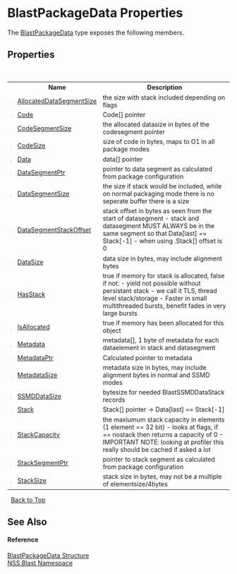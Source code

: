 # BlastPackageData Properties
 

The <a href="08d36c75-b5dc-8eaf-5936-daa952653fa2">BlastPackageData</a> type exposes the following members.


## Properties
&nbsp;<table><tr><th></th><th>Name</th><th>Description</th></tr><tr><td>![Public property](media/pubproperty.gif "Public property")</td><td><a href="d22d73ba-283f-94e4-1b3c-267424094bba">AllocatedDataSegmentSize</a></td><td>
the size with stack included depending on flags</td></tr><tr><td>![Public property](media/pubproperty.gif "Public property")</td><td><a href="6d98b5d5-0e9b-9edb-f424-945ee43a6362">Code</a></td><td>
Code[] pointer</td></tr><tr><td>![Public property](media/pubproperty.gif "Public property")</td><td><a href="fa4b521b-31b3-7742-0d8b-083ec7b57794">CodeSegmentSize</a></td><td>
the allocated datasize in bytes of the codesegment pointer</td></tr><tr><td>![Public property](media/pubproperty.gif "Public property")</td><td><a href="404a74c5-9c96-33ba-b1b6-119f99849ec3">CodeSize</a></td><td>
size of code in bytes, maps to O1 in all package modes</td></tr><tr><td>![Public property](media/pubproperty.gif "Public property")</td><td><a href="01a8ff87-7a6b-e188-39e5-03bcd34b3a1e">Data</a></td><td>
data[] pointer</td></tr><tr><td>![Public property](media/pubproperty.gif "Public property")</td><td><a href="c37955a3-34ad-eb4d-fd55-c3832fdeebe1">DataSegmentPtr</a></td><td>
pointer to data segment as calculated from package configuration</td></tr><tr><td>![Public property](media/pubproperty.gif "Public property")</td><td><a href="e4530571-d4e7-67d5-f068-4eae490ba5f5">DataSegmentSize</a></td><td>
the size if stack would be included, while on normal packaging mode there is no seperate buffer there is a size</td></tr><tr><td>![Public property](media/pubproperty.gif "Public property")</td><td><a href="565a6d8e-4db0-a65e-911c-23fc74f2e58d">DataSegmentStackOffset</a></td><td>
stack offset in bytes as seen from the start of datasegment - stack and datasegment MUST ALWAYS be in the same segment so that Data[last] == Stack[-1] - when using .Stack[] offset is 0</td></tr><tr><td>![Public property](media/pubproperty.gif "Public property")</td><td><a href="f9e80440-b6d6-b6e2-88ed-48ea6546f1d1">DataSize</a></td><td>
data size in bytes, may include alignment bytes</td></tr><tr><td>![Public property](media/pubproperty.gif "Public property")</td><td><a href="59151843-4952-7847-2603-52dcea0263ae">HasStack</a></td><td>
true if memory for stack is allocated, false if not: - yield not possible without persistant stack - we call it TLS, thread level stack/storage - Faster in small multithreaded bursts, benefit fades in very large bursts</td></tr><tr><td>![Public property](media/pubproperty.gif "Public property")</td><td><a href="e35af469-859e-2547-38bd-b7633ddae2e9">IsAllocated</a></td><td>
true if memory has been allocated for this object</td></tr><tr><td>![Public property](media/pubproperty.gif "Public property")</td><td><a href="51b0b368-e9fa-fe0b-1c65-9b40196d99d6">Metadata</a></td><td>
metadata[], 1 byte of metadata for each dataelement in stack and datasegment</td></tr><tr><td>![Public property](media/pubproperty.gif "Public property")</td><td><a href="7fd87a79-c7d0-b124-bc3d-27d79886c8b1">MetadataPtr</a></td><td>
Calculated pointer to metadata</td></tr><tr><td>![Public property](media/pubproperty.gif "Public property")</td><td><a href="f234ef0d-f4fc-88e5-905a-240f98dae5dc">MetadataSize</a></td><td>
metadata size in bytes, may include alignment bytes in normal and SSMD modes</td></tr><tr><td>![Public property](media/pubproperty.gif "Public property")</td><td><a href="ae316c91-18ec-f3d9-c20f-e684920f4b84">SSMDDataSize</a></td><td>
bytesize for needed BlastSSMDDataStack records</td></tr><tr><td>![Public property](media/pubproperty.gif "Public property")</td><td><a href="1f54a5ca-cae8-dacc-b058-417acb08d8d9">Stack</a></td><td>
Stack[] pointer -> Data[last] == Stack[-1]</td></tr><tr><td>![Public property](media/pubproperty.gif "Public property")</td><td><a href="6e3e81d0-45ff-dc5e-6fe7-97aa39355cf3">StackCapacity</a></td><td>
the maxiumum stack capacity in elements (1 element == 32 bit) - looks at flags, if == nostack then returns a capacity of 0 - IMPORTANT NOTE: looking at profiler this really should be cached if asked a lot</td></tr><tr><td>![Public property](media/pubproperty.gif "Public property")</td><td><a href="45f7af8b-4047-b632-9ef9-9400b5808ed7">StackSegmentPtr</a></td><td>
pointer to stack segment as calculated from package configuration</td></tr><tr><td>![Public property](media/pubproperty.gif "Public property")</td><td><a href="d2405346-2e2e-8ea5-afb6-387ece160a4d">StackSize</a></td><td>
stack size in bytes, may not be a multiple of elementsize/4bytes</td></tr></table>&nbsp;
<a href="#blastpackagedata-properties">Back to Top</a>

## See Also


#### Reference
<a href="08d36c75-b5dc-8eaf-5936-daa952653fa2">BlastPackageData Structure</a><br /><a href="88b55311-4a89-0894-e27a-e157e443c7f7">NSS.Blast Namespace</a><br />